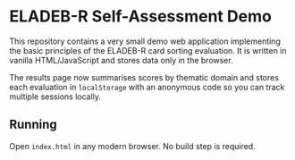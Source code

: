 # ELADEB-R Self-Assessment Demo

This repository contains a very small demo web application implementing the basic principles of the ELADEB-R card sorting evaluation. It is written in vanilla HTML/JavaScript and stores data only in the browser.

The results page now summarises scores by thematic domain and stores each evaluation in `localStorage` with an anonymous code so you can track multiple sessions locally.

## Running

Open `index.html` in any modern browser. No build step is required.
